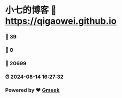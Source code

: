 # 小七的博客 :link: https://qigaowei.github.io 
### :page_facing_up: [39](https://qigaowei.github.io/tag.html) 
### :speech_balloon: 0 
### :hibiscus: 20699 
### :alarm_clock: 2024-08-14 16:27:32 
### Powered by :heart: [Gmeek](https://github.com/Meekdai/Gmeek)
